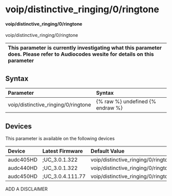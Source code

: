 ﻿---
description: voip/distinctive_ringing/0/ringtone
search: false
---

# voip/distinctive_ringing/0/ringtone

#### voip/distinctive_ringing/0/ringtone

voip/distinctive_ringing/0/ringtone


| This parameter is currently investigating what this parameter does. Please refer to Audiocodes wesite for details on this parameter | 
| :--- |

## Syntax
| Parameter | Syntax |
| :--- | :--- |
|voip/distinctive_ringing/0/ringtone | {% raw %} undefined {% endraw %}|

## Devices
This parameter is available on the following devices

| Device | Latest Firmware | Default Value |
|:---|:---|:---|
| audc405HD | ;UC_3.0.1.322 | voip/distinctive_ringing/0/ringtone=Ring01 
| audc440HD | ;UC_3.0.1.322 | voip/distinctive_ringing/0/ringtone=Ring01 
| audc450HD | ;UC_3.0.4.111.77 | voip/distinctive_ringing/0/ringtone=Ring01 

ADD A DISCLAIMER
